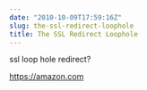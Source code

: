 ```yaml
---
date: "2010-10-09T17:59:16Z"
slug: the-ssl-redirect-loophole
title: The SSL Redirect Loophole
---
```


ssl loop hole redirect?

https://amazon.com
